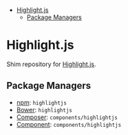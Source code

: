 <!-- START doctoc generated TOC please keep comment here to allow auto update -->
<!-- DON'T EDIT THIS SECTION, INSTEAD RE-RUN doctoc TO UPDATE -->


- [Highlight.js](#highlightjs)
  - [Package Managers](#package-managers)

<!-- END doctoc generated TOC please keep comment here to allow auto update -->

Highlight.js
============

Shim repository for [Highlight.js](http://highlightjs.org/).

Package Managers
----------------

* [npm](http://npm.im): `highlightjs`
* [Bower](http://bower.io): `highlightjs`
* [Composer](http://packagist.org/packages/components/highlightjs): `components/highlightjs`
* [Component](http://component.io): `components/highlightjs`
